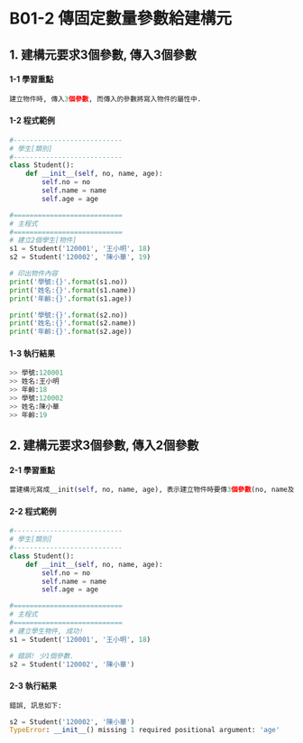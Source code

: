 # B01-2 傳固定數量參數給建構元


## 1. 建構元要求3個參數, 傳入3個參數 

#### 1-1 學習重點
``` python
建立物件時, 傳入3個參數, 而傳入的參數將寫入物件的屬性中.
```

#### 1-2 程式範例

``` python
#---------------------------
# 學生[類別]
#---------------------------
class Student():
    def __init__(self, no, name, age):
        self.no = no
        self.name = name
        self.age = age

#===========================
# 主程式
#===========================
# 建立2個學生[物件]
s1 = Student('120001', '王小明', 18)
s2 = Student('120002', '陳小華', 19)

# 印出物件內容
print('學號:{}'.format(s1.no))
print('姓名:{}'.format(s1.name))
print('年齡:{}'.format(s1.age))

print('學號:{}'.format(s2.no))
print('姓名:{}'.format(s2.name))
print('年齡:{}'.format(s2.age))
```

#### 1-3 執行結果
``` python
>> 學號:120001
>> 姓名:王小明
>> 年齡:18
>> 學號:120002
>> 姓名:陳小華
>> 年齡:19
```


## 2. 建構元要求3個參數, 傳入2個參數 

#### 2-1 學習重點
``` python
當建構元寫成__init(self, no, name, age), 表示建立物件時要傳3個參數(no, name及age).
```

#### 2-2 程式範例

``` python
#---------------------------
# 學生[類別]
#---------------------------
class Student():
    def __init__(self, no, name, age):
        self.no = no
        self.name = name
        self.age = age

#===========================
# 主程式
#===========================
# 建立學生物件, 成功!
s1 = Student('120001', '王小明', 18)

# 錯誤! 少1個參數.
s2 = Student('120002', '陳小華')
```

#### 2-3 執行結果
``` python
錯誤, 訊息如下:

s2 = Student('120002', '陳小華')
TypeError: __init__() missing 1 required positional argument: 'age'
```
